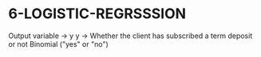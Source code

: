 # 6-LOGISTIC-REGRSSSION
Output variable -> y
y -> Whether the client has subscribed a term deposit or not 
Binomial ("yes" or "no")

